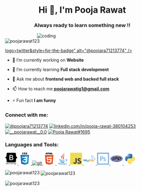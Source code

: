 
<h1 align="center">Hi 👋, I'm Pooja Rawat</h1>  

<h3 align="center">Always ready to learn something new !!</h3>
<img align="right" alt="coding" width="400" src="https://tenor.com/view/programmer-rounded-edges-gif-26214286">
<p align="left"> 


 <p align="left"> <img src="https://komarev.com/ghpvc/?username=poojarawat123&label=Profile%20views&color=0e75b6&style=flat" alt="poojarawat123" /> </p>

<p align="left"> <a href="https://twitter.com/@poojara71213774" target="blank">logo=twitter&style=for-the-badge" alt="@poojara71213774" /></a> </p>

- 🔭 I’m currently working on **Website**

- 🌱 I’m currently learning **Full stack development**

- 💬 Ask me about **frontend web and backed full stack**

- 📫 How to reach me **poojarawatig1@gmail.com**

- ⚡ Fun fact **I am funny**

<h3 align="left">Connect with me:</h3>
<p align="left">
<a href="https://twitter.com/@poojara71213774" target="blank"><img align="center" src="https://raw.githubusercontent.com/rahuldkjain/github-profile-readme-generator/master/src/images/icons/Social/twitter.svg" alt="@poojara71213774" height="30" width="40" /></a>
<a href="https://linkedin.com/in/linkedin.com/in/pooja-rawat-380104253" target="blank"><img align="center" src="https://raw.githubusercontent.com/rahuldkjain/github-profile-readme-generator/master/src/images/icons/Social/linked-in-alt.svg" alt="linkedin.com/in/pooja-rawat-380104253" height="30" width="40" /></a>
<a href="https://instagram.com/__poojarawat__0.0" target="blank"><img align="center" src="https://raw.githubusercontent.com/rahuldkjain/github-profile-readme-generator/master/src/images/icons/Social/instagram.svg" alt="__poojarawat__0.0" height="30" width="40" /></a>
<a href="https://discord.gg/Pooja Rawat#1695" target="blank"><img align="center" src="https://raw.githubusercontent.com/rahuldkjain/github-profile-readme-generator/master/src/images/icons/Social/discord.svg" alt="Pooja Rawat#1695" height="30" width="40" /></a>
</p>

<h3 align="left">Languages and Tools:</h3>
<p align="left"> <a href="https://getbootstrap.com" target="_blank" rel="noreferrer"> <img src="https://raw.githubusercontent.com/devicons/devicon/master/icons/bootstrap/bootstrap-plain-wordmark.svg" alt="bootstrap" width="40" height="40"/> </a> <a href="https://www.w3schools.com/css/" target="_blank" rel="noreferrer"> <img src="https://raw.githubusercontent.com/devicons/devicon/master/icons/css3/css3-original-wordmark.svg" alt="css3" width="40" height="40"/> </a> <a href="https://git-scm.com/" target="_blank" rel="noreferrer"> <img src="https://www.vectorlogo.zone/logos/git-scm/git-scm-icon.svg" alt="git" width="40" height="40"/> </a> <a href="https://www.w3.org/html/" target="_blank" rel="noreferrer"> <img src="https://raw.githubusercontent.com/devicons/devicon/master/icons/html5/html5-original-wordmark.svg" alt="html5" width="40" height="40"/> </a> <a href="https://www.java.com" target="_blank" rel="noreferrer"> <img src="https://raw.githubusercontent.com/devicons/devicon/master/icons/java/java-original.svg" alt="java" width="40" height="40"/> </a> <a href="https://developer.mozilla.org/en-US/docs/Web/JavaScript" target="_blank" rel="noreferrer"> <img src="https://raw.githubusercontent.com/devicons/devicon/master/icons/javascript/javascript-original.svg" alt="javascript" width="40" height="40"/> </a> <a href="https://www.mysql.com/" target="_blank" rel="noreferrer"> <img src="https://raw.githubusercontent.com/devicons/devicon/master/icons/mysql/mysql-original-wordmark.svg" alt="mysql" width="40" height="40"/> </a> <a href="https://www.photoshop.com/en" target="_blank" rel="noreferrer"> <img src="https://raw.githubusercontent.com/devicons/devicon/master/icons/photoshop/photoshop-line.svg" alt="photoshop" width="40" height="40"/> </a> <a href="https://www.php.net" target="_blank" rel="noreferrer"> <img src="https://raw.githubusercontent.com/devicons/devicon/master/icons/php/php-original.svg" alt="php" width="40" height="40"/> </a> <a href="https://www.python.org" target="_blank" rel="noreferrer"> <img src="https://raw.githubusercontent.com/devicons/devicon/master/icons/python/python-original.svg" alt="python" width="40" height="40"/> </a> </p>

<p><img align="left" src="https://github-readme-stats.vercel.app/api/top-langs?username=poojarawat123&show_icons=true&locale=en&layout=compact" alt="poojarawat123" /></p>

<p>&nbsp;<img align="center" src="https://github-readme-stats.vercel.app/api?username=poojarawat123&show_icons=true&locale=en" alt="poojarawat123" /></p>

<p><img align="center" src="https://github-readme-streak-stats.herokuapp.com/?user=poojarawat123&" alt="poojarawat123" /></p>

